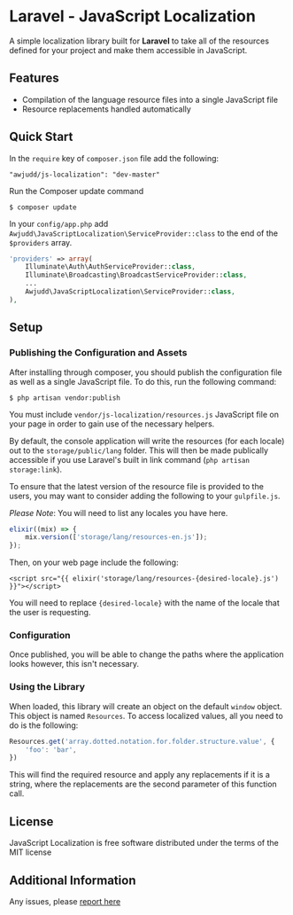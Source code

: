 # Laravel - JavaScript Localization

A simple localization library built for **Laravel** to take all of the resources defined for your project and make them accessible in JavaScript.

## Features

 * Compilation of the language resource files into a single JavaScript file
 * Resource replacements handled automatically

## Quick Start

In the `require` key of `composer.json` file add the following:

```
"awjudd/js-localization": "dev-master"
```

Run the Composer update command

```
$ composer update
```

In your `config/app.php` add `Awjudd\JavaScriptLocalization\ServiceProvider::class` to the end of the `$providers` array.

```php
'providers' => array(
    Illuminate\Auth\AuthServiceProvider::class,
    Illuminate\Broadcasting\BroadcastServiceProvider::class,
    ...
    Awjudd\JavaScriptLocalization\ServiceProvider::class,
),
```

## Setup

### Publishing the Configuration and Assets

After installing through composer, you should publish the configuration file as well as a single JavaScript file. To do this, run the following command:

```
$ php artisan vendor:publish
```

You must include `vendor/js-localization/resources.js` JavaScript file on your page in order to gain use of the necessary helpers.

By default, the console application will write the resources (for each locale) out to the `storage/public/lang` folder.  This will then be made publically accessible if you use Laravel's built in link command (`php artisan storage:link`).

To ensure that the latest version of the resource file is provided to the users, you may want to consider adding the following to your `gulpfile.js`.

*Please Note*: You will need to list any locales you have here.

```js
elixir((mix) => {
    mix.version(['storage/lang/resources-en.js']);
});
```

Then, on your web page include the following:

```
<script src="{{ elixir('storage/lang/resources-{desired-locale}.js') }}"></script>
```

You will need to replace `{desired-locale}` with the name of the locale that the user is requesting.

### Configuration

Once published, you will be able to change the paths where the application looks however, this isn't necessary.


### Using the Library

When loaded, this library will create an object on the default `window` object.  This object is named `Resources`.  To access localized values, all you need to do is the following:

```js
Resources.get('array.dotted.notation.for.folder.structure.value', {
    'foo': 'bar',
})
```

This will find the required resource and apply any replacements if it is a string, where the replacements are the second parameter of this function call.
## License

JavaScript Localization is free software distributed under the terms of the MIT license

## Additional Information

Any issues, please [report here](https://github.com/awjudd/js-localization/issues)